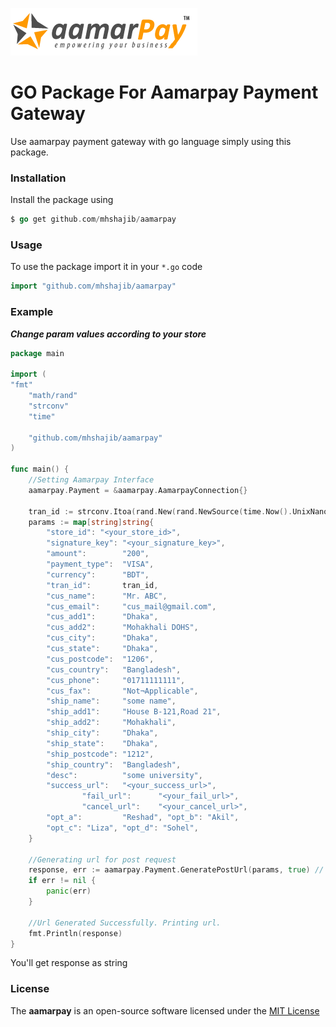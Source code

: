 ![aamarpay](aamarpay.png)

# GO Package For Aamarpay Payment Gateway

Use aamarpay payment gateway with go language simply using this package.  

### Installation

Install the package using
```go
$ go get github.com/mhshajib/aamarpay
```

### Usage

To use the package import it in your `*.go` code
```go
import "github.com/mhshajib/aamarpay"
```

### Example

***Change param values according to your store***

```go
package main

import (
"fmt"
	"math/rand"
	"strconv"
	"time"

	"github.com/mhshajib/aamarpay"
)

func main() {
	//Setting Aamarpay Interface
	aamarpay.Payment = &aamarpay.AamarpayConnection{}

	tran_id := strconv.Itoa(rand.New(rand.NewSource(time.Now().UnixNano())).Int())
	params := map[string]string{
		"store_id": "<your_store_id>",
		"signature_key": "<your_signature_key>",
		"amount":        "200",
		"payment_type":  "VISA",
		"currency":      "BDT",
		"tran_id":       tran_id,
		"cus_name":      "Mr. ABC",
		"cus_email":     "cus_mail@gmail.com",
		"cus_add1":      "Dhaka",
		"cus_add2":      "Mohakhali DOHS",
		"cus_city":      "Dhaka",
		"cus_state":     "Dhaka",
		"cus_postcode":  "1206",
		"cus_country":   "Bangladesh",
		"cus_phone":     "01711111111",
		"cus_fax":       "Not¬Applicable",
		"ship_name":     "some name",
		"ship_add1":     "House B-121,Road 21",
		"ship_add2":     "Mohakhali",
		"ship_city":     "Dhaka",
		"ship_state":    "Dhaka",
		"ship_postcode": "1212",
		"ship_country":  "Bangladesh",
		"desc":          "some university",
		"success_url":   "<your_success_url>",
                "fail_url":      "<your_fail_url>",
                "cancel_url":    "<your_cancel_url>",
		"opt_a":         "Reshad", "opt_b": "Akil",
		"opt_c": "Liza", "opt_d": "Sohel",
	}

	//Generating url for post request
	response, err := aamarpay.Payment.GeneratePostUrl(params, true) // Here in second param use true for sandbox account and false for live account.
	if err != nil {
		panic(err)
	}

	//Url Generated Successfully. Printing url.
	fmt.Println(response)
}
```

You'll get response as string


### **License**
The **aamarpay** is an open-source software licensed under the [MIT License](LICENSE)